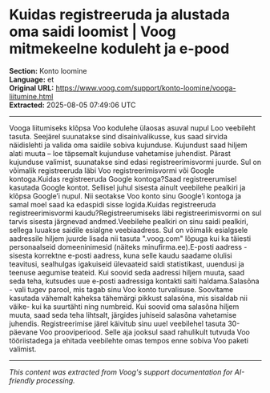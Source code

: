 # Kuidas registreeruda ja alustada oma saidi loomist | Voog mitmekeelne koduleht ja e-pood

**Section:** Konto loomine  
**Language:** et  
**Original URL:** https://www.voog.com/support/konto-loomine/vooga-liitumine.html  
**Extracted:** 2025-08-05 07:49:06 UTC

---

Vooga liitumiseks klõpsa Voo kodulehe ülaosas asuval nupul Loo veebileht tasuta. Seejärel suunatakse sind disainivalikusse, kus saad sirvida näidislehti ja valida oma saidile sobiva kujunduse. Kujundust saad hiljem alati muuta  – loe täpsemalt kujunduse vahetamise juhendist.
Pärast kujunduse valimist, suunatakse sind edasi registreerimisvormi juurde. Sul on võimalik registreeruda läbi Voo registreerimisvormi või Google kontoga.Kuidas registreeruda Google kontoga?Saad registreerumisel kasutada Google kontot. Sellisel juhul sisesta ainult veebilehe pealkiri ja klõpsa Google’i nupul. Nii seotakse Voo konto sinu Google’i kontoga ja samal moel saad ka edaspidi sisse logida.Kuidas registreeruda registreerimisvormi kaudu?Registreerumiseks läbi registreerimisvormi on sul tarvis sisesta järgnevad andmed.Veebilehe pealkiri on sinu saidi pealkiri, sellega luuakse saidile esialgne veebiaadress. Sul on võimalik esialgsele aadressile hiljem juurde lisada nii tasuta ".voog.com" lõpuga kui ka täiesti personaalseid domeeninimesid (näiteks minufirma.ee).E-posti aadress - sisesta korrektne e-posti aadress, kuna selle kaudu saadame olulisi teavitusi, sealhulgas igakuiseid ülevaateid saidi statistikast, uuendusi ja teenuse aegumise teateid. Kui soovid seda aadressi hiljem muuta, saad seda teha, kutsudes uue e-posti aadressiga kontakti saiti haldama.Salasõna - vali tugev parool, mis tagab sinu Voo konto turvalisuse. Soovitame kasutada vähemalt kaheksa tähemärgi pikkust salasõna, mis sisaldab nii väike- kui ka suurtähti ning numbreid. Kui soovid oma salasõna hiljem muuta, saad seda teha lihtsalt, järgides juhiseid salasõna vahetamise juhendis.
Registreerimise järel käivitub sinu uuel veebilehel tasuta 30-päevane Voo prooviperiood. Selle aja jooksul saad rahulikult tutvuda Voo tööriistadega ja ehitada veebilehte omas tempos enne sobiva Voo paketi valimist.

---

*This content was extracted from Voog's support documentation for AI-friendly processing.*
